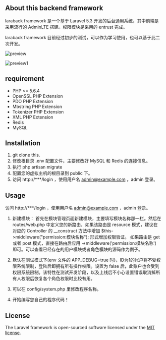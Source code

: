 ## About this backend framework

laraback framework 是一个基于 Laravel 5.3 开发的后台通用系统，其中前端是采用流行的 AdminLTE 搭建。权限模块是采用的 entrust 完成。

laraback framework 目前经过初步的测试，可以作为学习使用，也可以基于此二次开发。

![preview](https://git.oschina.net/muchuanwazi/laraback/raw/master/preview/20170109213513.jpg)

![preview1](https://git.oschina.net/muchuanwazi/laraback/raw/master/preview/20170109213616.jpg)

## requirement

+ PHP >= 5.6.4
+ OpenSSL PHP Extension
+ PDO PHP Extension
+ Mbstring PHP Extension
+ Tokenizer PHP Extension
+ XML PHP Extension
+ Redis
+ MySQL

## Installation

1. git clone this.
2. 修改根目录 .env 配置文件，主要修改好 MySQL 和 Redis 的连接信息。
3. 执行 php artisan migrate
4. 配置您的虚拟主机的根目录到 public 下。
5. 访问 http://***/login ，使用用户名 admin@example.com ，admin 登录。

## Usage

访问 http://***/login ，使用用户名 admin@example.com ，admin 登录。

1. 新建模块： 首先在模块管理页面新建模块，主要填写模块名称那一栏。然后在 routes/web.php 中定义您的新路由，如果该路由是 resource 模式，建议在对应的 Controller 的 __construct 方法中增加 $this->middleware("permission:模块名称"); 形式增加权限验证。
如果路由是 get 或者 post 模式，直接在路由后应用 ->middleware('permission:模块名称') 即可。可以查看已经存在的用户模块或者角色模块的源码作为例子。

2. 默认在测试模式下(env 文件的 APP_DEBUG=true 时)，ID为1的帐户将不受权限系统限制，登陆后即拥有所有操作权限。设置为 false 后，此账户也会受到权限系统限制。该特性在测试开发阶段，以及上线后不小心设置错误取消掉所有人权限后恢复各个角色权限时比较有用。

3. 可以在 config/system.php 里修改程序名称。

4. 开始编写您自己的程序代码！

## License

The Laravel framework is open-sourced software licensed under the [MIT license](http://opensource.org/licenses/MIT).
